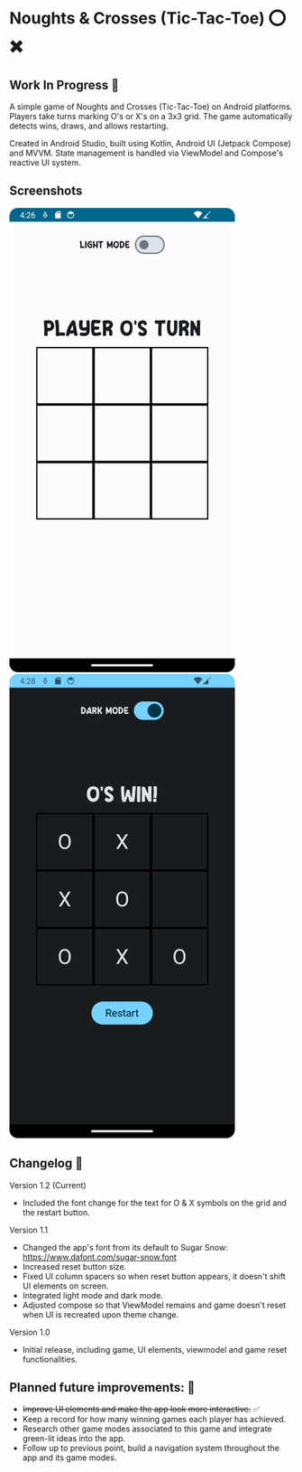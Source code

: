 # Noughts & Crosses (Tic-Tac-Toe) ⭕ ✖️
## Work In Progress 🚀

A simple game of Noughts and Crosses (Tic-Tac-Toe) on Android platforms. Players take turns marking O's or X's on a 3x3 grid. The game automatically detects wins, draws, and allows restarting.

Created in Android Studio, built using Kotlin, Android UI (Jetpack Compose) and MVVM. State management is handled via ViewModel and Compose's reactive UI system.

## Screenshots
![alt text](https://github.com/filipo203/NoughtsAndCrosses/blob/main/screenshots/Screenshot_20250505_162639.png)
![alt text](https://github.com/filipo203/NoughtsAndCrosses/blob/main/screenshots/Screenshot_20250505_162829.png)

## Changelog 📲
Version 1.2 (Current)
- Included the font change for the text for O & X symbols on the grid and the restart button.

Version 1.1
- Changed the app's font from its default to Sugar Snow: https://www.dafont.com/sugar-snow.font
- Increased reset button size.
- Fixed UI column spacers so when reset button appears, it doesn't shift UI elements on screen.
- Integrated light mode and dark mode.
- Adjusted compose so that ViewModel remains and game doesn't reset when UI is recreated upon theme change.

Version 1.0
- Initial release, including game, UI elements, viewmodel and game reset functionalities.

## Planned future improvements: 📌
- ~~Improve UI elements and make the app look more interactive.~~ ✅
- Keep a record for how many winning games each player has achieved.
- Research other game modes associated to this game and integrate green-lit ideas into the app.
- Follow up to previous point, build a navigation system throughout the app and its game modes.

